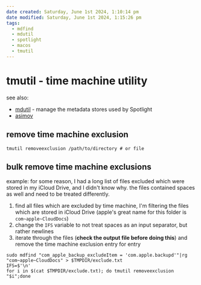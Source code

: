 ```yaml
---
date created: Saturday, June 1st 2024, 1:10:14 pm
date modified: Saturday, June 1st 2024, 1:15:26 pm
tags:
  - mdfind
  - mdutil
  - spotlight
  - macos
  - tmutil
---
```


# tmutil - time machine utility

see also:

- [mdutil](mdutil.md) - manage the metadata stores used by Spotlight
- [asimov](asimov.md)

## remove time machine exclusion

```shell
tmutil removeexclusion /path/to/directory # or file
```

## bulk remove time machine exclusions

example: for some reason, I had a long list of files excluded which were stored in my iCloud Drive, and I didn't know why. the files contained spaces as well and need to be treated differently.

1. find all files which are excluded by time machine, I'm filtering the files which are stored in iCloud Drive (apple's great name for this folder is `com~apple~CloudDocs`)
2. change the `IFS` variable to not treat spaces as an input separator, but rather newlines
3. iterate through the files (**check the output file before doing this**) and remove the time machine exclusion entry for entry

```shell
sudo mdfind "com_apple_backup_excludeItem = 'com.apple.backupd'"|rg "com~apple~CloudDocs" > $TMPDIR/exclude.txt
IFS=$'\n'
for i in $(cat $TMPDIR/exclude.txt); do tmutil removeexclusion "$i";done
```

